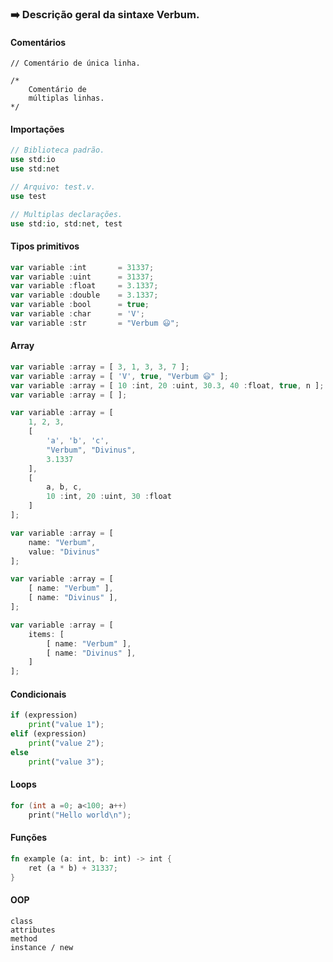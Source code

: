 ### :arrow_right: Descrição geral da sintaxe Verbum.

#### Comentários
```
// Comentário de única linha.

/*
    Comentário de
    múltiplas linhas.
*/
```


#### Importações
```php
// Biblioteca padrão.
use std:io
use std:net

// Arquivo: test.v.
use test

// Multiplas declarações.
use std:io, std:net, test
```


#### Tipos primitivos
```javascript
var variable :int       = 31337;
var variable :uint      = 31337;
var variable :float     = 3.1337;
var variable :double    = 3.1337;
var variable :bool      = true;
var variable :char      = 'V';
var variable :str       = "Verbum 😃";
```


#### Array
```javascript
var variable :array = [ 3, 1, 3, 3, 7 ];
var variable :array = [ 'V', true, "Verbum 😃" ];
var variable :array = [ 10 :int, 20 :uint, 30.3, 40 :float, true, n ];
var variable :array = [ ];

var variable :array = [
    1, 2, 3,
    [
        'a', 'b', 'c',
        "Verbum", "Divinus",
        3.1337
    ],
    [
        a, b, c,
        10 :int, 20 :uint, 30 :float
    ]
];

var variable :array = [
    name: "Verbum",
    value: "Divinus"
];

var variable :array = [
    [ name: "Verbum" ],
    [ name: "Divinus" ],
];

var variable :array = [
    items: [
        [ name: "Verbum" ],
        [ name: "Divinus" ],
    ]
];

```


#### Condicionais
```python
if (expression) 
    print("value 1");
elif (expression)
    print("value 2");
else
    print("value 3");
```

#### Loops
```c++
for (int a =0; a<100; a++)
    print("Hello world\n");
```

#### Funções
```rust
fn example (a: int, b: int) -> int {
    ret (a * b) + 31337;
}
```

#### OOP
```
class
attributes
method
instance / new
```


